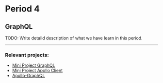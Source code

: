 # Period 4
## GraphQL

TODO: Write detaild description of what we have learn in this period.

---
### Relevant projects:
- [Mini Project GraphQL](https://github.com/cph-an178/FullStack-JavaScript/tree/master/miniproject/graphql)
- [Mini Project Apollo Client](https://github.com/cph-an178/FullStack-JavaScript/tree/master/miniproject-client)
- [Apollo-GraphQL](https://github.com/cph-an178/FullStack-JavaScript/tree/master/Period4/apollo-graphql)